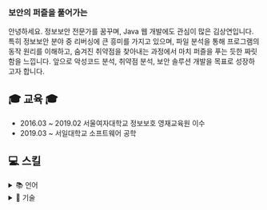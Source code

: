 <h3 class="heading-element" dir="auto">보안의 퍼즐을 풀어가는</h3>
안녕하세요. 정보보안 전문가를 꿈꾸며, Java 웹 개발에도 관심이 많은 김상연입니다.  
특히 정보보안 분야 중 리버싱에 큰 흥미를 가지고 있으며,  
파일 분석을 통해 프로그램의 동작 원리를 이해하고, 숨겨진 취약점을 찾아내는 과정에서 마치 퍼즐을 푸는 듯한 짜릿함을 느낍니다.  
앞으로 악성코드 분석, 취약점 분석, 보안 솔루션 개발을 목표로 성장하고자 합니다.


## 🎓 교육 🎓
* 2016.03 ~ 2019.02 서울여자대학교 정보보호 영재교육원 이수
* 2019.03 ~ 서일대학교 소프트웨어 공학

## 💻 스킬
<details>
<summary>📚 언어</summary>

<details>
<summary>☕ Java</summary>

- [Java 정리](https://velog.io/@m0ng/Java-%EC%A0%95%EB%A6%AC)
- [Java 생성자](https://velog.io/@m0ng/Java-Note-%EC%83%9D%EC%84%B1%EC%9E%90)
- [Java 메소드 오버로딩/오버라이딩 정리](https://velog.io/@m0ng/Java-%ED%95%99%EC%8A%B5%EB%85%B8%ED%8A%B8-%EB%A9%94%EC%86%8C%EB%93%9C-%EC%98%A4%EB%B2%84%EB%A1%9C%EB%94%A9)

</details>

<details>
<summary>🟣 C#</summary>

- [C# 기본 문법](https://velog.io/@m0ng/posts)
- [WinForm 예제](https://velog.io/@m0ng/posts)

</details>

<details>
<summary>⚙ Assembly</summary>

- [리버싱 - 어셈블리 기초](https://velog.io/@m0ng/%EC%96%B4%EC%85%88%EB%B8%94%EB%A6%AC%EC%96%B4-%EC%A3%BC%EC%9A%94-%EB%AA%85%EB%A0%B9%EC%96%B4-%EC%A0%95%EB%A6%AC)
- [리버싱 - DreamHack 풀이](https://velog.io/@m0ng/DreamHack-rev-basic-2)

</details>

</details> <!-- ✅ 이거 안 닫아줘서 문제가 생긴 거야 -->


<details>
<summary>🧰 기술</summary>

<details>
<summary>🧰 기술</summary><br>

<details>
<summary>🛠️ IDA</summary>

- [IDA 설치 및 기본 사용법](https://velog.io/@m0ng/ida-basic)
- [IDA로 함수 분석하는 법](https://velog.io/@m0ng/ida-function-tracing)

</details>

<details>
<summary>🧪 Burp Suite</summary>

- [Burp Suite 기본 세팅](https://velog.io/@m0ng/burp-basic)
- [인터셉트와 리퀘스트 분석](https://velog.io/@m0ng/burp-intercept)

</details>

<details>
<summary>🌐 Wireshark</summary>

- [Wireshark 필터링 기초](https://velog.io/@m0ng/wireshark-filter)
- [패킷 캡처 및 분석 실습](https://velog.io/@m0ng/wireshark-practice)

</details>

<details>
<summary>🌱 Spring</summary>

- [Spring 기초 입문](https://velog.io/@m0ng/spring-basic)
- [의존성 주입(DI)과 컨테이너](https://velog.io/@m0ng/spring-di)

</details>
</details>


## 🔎 관심 분야
* Reversing
* Webhacking
* Java
* Spring

### 팀 프로젝트
💊 [스마트 약통](https://velog.io/@m0ng/spring-basic)
- **설명**: 약 성분 이미지 분석 및 사용자 맞춤 영양 성분 추천 시스템
- **역할**: 백엔드 개발, 데이터 분석
- **기술 스택**: 아두이노
🔎 [냉장고 구현중..](https://velog.io/@m0ng/spring-basic)
- **설명**: 자취생 및 음식을 만들기 어려워하는 사람들을 위한 냉장고 관리 어플
- **역할**: 백엔드 개발, 데이터 분석
- **기술 스택**: 자바, 안드로이드

## 📚 책 읽은 리스트
* 리버싱 핵심 원리 - 리버싱의 기초 개념부터 심화 기법까지 단계별로 배울 수 있어 추천
* 파이썬 데이터 분석 및 시각화 - 데이터 다루는 감각을 익히기에 유익
* 이것이 자바다 - 자바에 입문하기에 좋은 책
* c# 프로그래밍 - c#에 기본적인 개념에 대해서 파악하기 좋음

